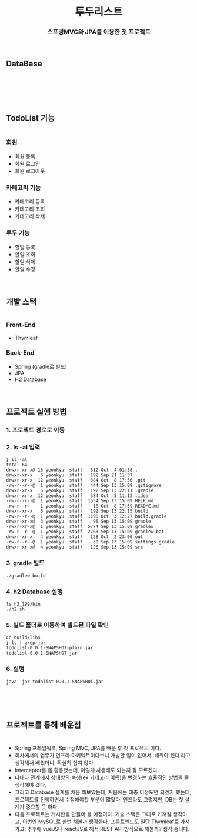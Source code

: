 # <center>투두리스트</center>

### <center>스프링MVC와 JPA를 이용한 첫 프로젝트</center>

<br />

## DataBase

#
<br />
<br />
<br />

## <strong>TodoList 기능</strong>

#

### 회원

- 회원 등록
- 회원 로그인
- 회원 로그아웃

### 카테고리 기능

- 카테고리 등록
- 카테고리 조회
- 카테고리 삭제

### 투두 기능

- 할일 등록
- 할일 조회
- 할일 삭제
- 할일 수정
    <br />
    <br />
    <br />

## <strong>개발 스택</strong>

#

### Front-End

- Thymleaf

### Back-End

- Spring (gradle로 빌드)
- JPA
- H2 Database
  <br />
  <br />
  <br />

## <strong>프로젝트 실행 방법</strong>

### 1. 프로젝트 경로로 이동

### 2. ls -al 입력

```
❯ ls -al
total 64
drwxr-xr-x@ 16 yeonkyu  staff   512 Oct  4 01:38 .
drwxr-xr-x   6 yeonkyu  staff   192 Sep 21 11:37 ..
drwxr-xr-x  12 yeonkyu  staff   384 Oct  8 17:56 .git
-rw-r--r--@  1 yeonkyu  staff   444 Sep 13 15:09 .gitignore
drwxr-xr-x   6 yeonkyu  staff   192 Sep 13 22:11 .gradle
drwxr-xr-x  12 yeonkyu  staff   384 Oct  5 11:13 .idea
-rw-r--r--@  1 yeonkyu  staff  1554 Sep 13 15:09 HELP.md
-rw-r--r--   1 yeonkyu  staff    18 Oct  8 17:59 README.md
drwxr-xr-x   6 yeonkyu  staff   192 Sep 13 22:15 build
-rw-r--r--@  1 yeonkyu  staff  1198 Oct  3 12:27 build.gradle
drwxr-xr-x@  3 yeonkyu  staff    96 Sep 13 15:09 gradle
-rwxr-xr-x@  1 yeonkyu  staff  5774 Sep 13 15:09 gradlew
-rw-r--r--@  1 yeonkyu  staff  2763 Sep 13 15:09 gradlew.bat
drwxr-xr-x   4 yeonkyu  staff   128 Oct  2 23:06 out
-rw-r--r--@  1 yeonkyu  staff    30 Sep 13 15:09 settings.gradle
drwxr-xr-x@  4 yeonkyu  staff   128 Sep 13 15:09 src
```

### 3. gradle 빌드

```
./gradlew build
```

### 4. h2 Database 실행

```
ls h2_199/bin
./h2.sh
```

### 5. 빌드 폴더로 이동하여 빌드된 파일 확인

```
cd build/libs
❯ ls | grep jar
todolist-0.0.1-SNAPSHOT-plain.jar
todolist-0.0.1-SNAPSHOT.jar
```

### 6. 실행

```
java -jar todolist-0.0.1-SNAPSHOT.jar
```

<br />
<br />
<br />

## <strong>프로젝트를 통해 배운점</strong>

#

- Spring 프레임워크, Spring MVC, JPA를 배운 후 첫 프로젝트 이다.
- 회사에서의 업무가 인프라 아키텍트이다보니 개발할 일이 없어서, 배워야 겠다 라고 생각해서 배웠더니, 확실히 쉽지 않다.
- Interceptor를 쫌 활용했는데, 이렇게 사용해도 되는지 잘 모르겠다.
- 다대다 관계에서 상대방의 속성(ex 카테고리 이름)을 변경하는 효율적인 방법을 쫌 생각해야 겠다.
- 그리고 Database 설계를 처음 해보았는데, 처음에는 대충 이정도면 되겠지 했는데, 프로젝트를 진행하면서 수정해야할 부분이 많았다. 인프라도 그렇지만, DB는 첫 설계가 중요할 듯 하다.
- 다음 프로젝트는 게시판을 만들어 볼 예정이다. 기술 스택은 그대로 가져갈 생각이고, 이번엔 MySQL로 한번 해볼까 생각한다. 프론트엔드도 일단 Thymleaf로 가져가고, 추후에 vueJS나 reactJS로 해서 REST API 방식으로 해볼까? 생각 중이다.
